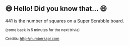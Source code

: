 ## 😄 Hello! Did you know that... 😄
441 is the number of squares on a Super Scrabble board.

<sup>(come back in 5 minutes for the next trivia)</sup>


<sup>Credits: http://numbersapi.com</sup>
